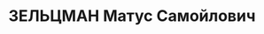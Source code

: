---
title: ЗЕЛЬЦМАН Матус Самойлович
description: "Род. в 1892, г. Кишинев. \n  Приговор: 23.11.1937 – ВМН"
---